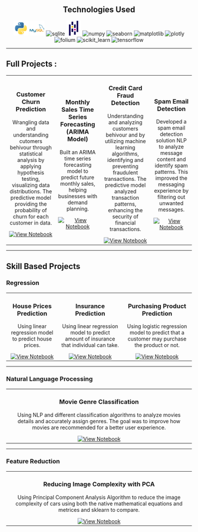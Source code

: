 <div align="center">
    <h2>Technologies Used</h2>
    <p>
        <img src="https://raw.githubusercontent.com/devicons/devicon/master/icons/python/python-original.svg" alt="python" width="40" height="40"/> 
        <img src="https://raw.githubusercontent.com/devicons/devicon/master/icons/mysql/mysql-original-wordmark.svg" alt="mysql" width="40" height="40"/>
        <img src="https://www.vectorlogo.zone/logos/sqlite/sqlite-icon.svg" alt="sqlite" width="40" height="40"/>
        <img src="https://raw.githubusercontent.com/devicons/devicon/2ae2a900d2f041da66e950e4d48052658d850630/icons/pandas/pandas-original.svg" alt="pandas" width="40" height="40"/>
        <img src="https://miro.medium.com/v2/resize:fit:1358/1*Zg4Qb9_ehEaUv7aWXbAeWw@2x.jpeg" alt="numpy" width="40" height="40"/>
        <img src="https://seaborn.pydata.org/_images/logo-mark-lightbg.svg" alt="seaborn" width="40" height="40"/>
        <img src="https://encrypted-tbn0.gstatic.com/images?q=tbn:ANd9GcQM1HorGnBjp9URQZH5Mrlbm3ls29QWU3s8fTYnydsmO5i0BAvgVS533WBemBv-Oa0LOqE&usqp=CAU" alt="matplotlib" width="40" height="40"/>
        <img src="https://www.gartner.com/imagesrv/peer-insights/vendors/logos/plotly-technologies.png" alt="plotly" width="40" height="40"/>
        <img src="https://intro-to-code.readthedocs.io/en/latest/_images/folium.png" alt="folium" width="40" height="40"/>
        <img src="https://upload.wikimedia.org/wikipedia/commons/0/05/Scikit_learn_logo_small.svg" alt="scikit_learn" width="40" height="40"/>
        <img src="https://www.vectorlogo.zone/logos/tensorflow/tensorflow-icon.svg" alt="tensorflow" width="40" height="40"/>
    </p>
</div>

---

## Full Projects : 

<div align="center">
    <table>
    <tr>
        <td align="center">
        <h3>Customer Churn Prediction</h3>
        <p>Wrangling data and understanding cutomers behivour through statistical analysis by applying hypothesis testing, visualizing data distributions. The predictive model providing the probability of churn for each customer in data.</p>
        <a href="https://github.com/IslamAshraaf/Data-Science-Portfolio/blob/main/Customer%20Churn/Bank%20Customer%20Churn%20Prediction.ipynb">
            <img src="https://img.shields.io/badge/View%20Notebook-blue?style=for-the-badge&logo=jupyter" alt="View Notebook">
        </a>
        </td>
        <td align="center">
        <h3>Monthly Sales Time Series Forecasting (ARIMA Model)</h3>
        <p>Built an ARIMA time series forecasting model to predict future monthly sales, helping businesses with demand planning.</p>
        <a href="https://github.com/IslamAshraaf/Data-Science-Portfolio/blob/main/Monthly%20Sales%20-%20Time%20Series%20Forecasting.ipynb">
            <img src="https://img.shields.io/badge/View%20Notebook-blue?style=for-the-badge&logo=jupyter" alt="View Notebook">
        </a>
        </td>
        <td align="center">
        <h3>Credit Card Fraud Detection</h3>
        <p>Understanding and analyzing customers behivour and by utilizing machine learning algorithms, identifying and preventing fraudulent transactions. The predictive model analyzed transaction patterns, enhancing the security of financial transactions.</p>
        <a href="https://github.com/IslamAshraaf/Data-Science-Portfolio/blob/main/Credit%20Card%20Fraud%20Detection.ipynb">
            <img src="https://img.shields.io/badge/View%20Notebook-blue?style=for-the-badge&logo=jupyter" alt="View Notebook">
        </a>
        </td>
        <td align="center">
        <h3>Spam Email Detection</h3>
        <p>Developed a spam email detection solution NLP to analyze message content and identify spam patterns. This improved the messaging experience by filtering out unwanted messages.</p>
        <a href="https://github.com/IslamAshraaf/Data-Science-Portfolio/blob/main/Spam%20Email%20Detecion.ipynb">
            <img src="https://img.shields.io/badge/View%20Notebook-blue?style=for-the-badge&logo=jupyter" alt="View Notebook">
        </a>
        </td>
    </tr>
    </table>
</div>


---

## Skill Based Projects

### Regression

<div align="center">
    <table>
    <tr>
        <td align="center">
        <h3>House Prices Prediction</h3>
        <p>Using linear regression model to predict house prices.</p>
        <a href="https://github.com/IslamAshraaf/Data-Science-Portfolio/blob/main/Skill-Based-Projects/Regression/Houses%20Price%20Linear%20Regression.ipynb">
            <img src="https://img.shields.io/badge/View%20Notebook-blue?style=for-the-badge&logo=jupyter" alt="View Notebook">
        </a>
        </td>
        <td align="center">
        <h3>Insurance Prediction</h3>
        <p>Using linear regression model to predict amount of insurance that individual can take.</p>
        <a href="https://github.com/IslamAshraaf/Data-Science-Portfolio/blob/main/Skill-Based-Projects/Regression/Insurance%20Prediction%20-%20Linear%20Regression.ipynb">
            <img src="https://img.shields.io/badge/View%20Notebook-blue?style=for-the-badge&logo=jupyter" alt="View Notebook">
        </a>
        </td>
        <td align="center">
        <h3>Purchasing Product Prediction</h3>
        <p>Using logistic regression model to predict that a customer may purchase the product or not.</p>
        <a href="https://github.com/IslamAshraaf/Data-Science-Portfolio/blob/main/Skill-Based-Projects/Regression/Product%20Purchase%20Prediction%20-%20Logistic%20Regression.ipynb">
            <img src="https://img.shields.io/badge/View%20Notebook-blue?style=for-the-badge&logo=jupyter" alt="View Notebook">
        </a>
        </td>
    </tr>
    </table>
</div>

---

### Natural Language Processing

<div align="center">
    <table>
    <tr>
        <td align="center">
        <h3>Movie Genre Classification</h3>
        <p>Using NLP and different classification algorithms to analyze movies details and accurately assign genres. The goal was to improve how movies are recommended for a better user experience.</p>
        <a href="https://github.com/IslamAshraaf/Data-Science-Portfolio/blob/main/Movie%20Genre%20Classification.ipynb">
            <img src="https://img.shields.io/badge/View%20Notebook-blue?style=for-the-badge&logo=jupyter" alt="View Notebook">
        </a>
        </td>
    </tr>
    </table>
</div>

---

### Feature Reduction
<div align="center">
    <table>
    <tr>
        <td align="center">
        <h3>Reducing Image Complexity with PCA</h3>
        <p>Using Principal Component Analysis Algorithm to reduce the image complexity of cars using both the native mathematical equations and metrices and sklearn to compare.</p>
        <a href="https://github.com/IslamAshraaf/Data-Science-Portfolio/blob/main/Reducing%20Image%20Complexity%20with%20PCA/PCA%20Image%20Reduction.ipynb">
            <img src="https://img.shields.io/badge/View%20Notebook-blue?style=for-the-badge&logo=jupyter" alt="View Notebook">
        </a>
        </td>
    </tr>
    </table>
</div>


